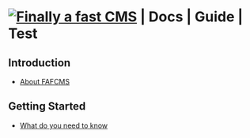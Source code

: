 [![Finally a fast CMS](https://www.finally-a-fast.com/logos/logo-cms-readme.jpg)](https://www.finally-a-fast.com/) | Docs | Guide | Test
================================================

Introduction
------------

* [About FAFCMS](a.md)


Getting Started
---------------

* [What do you need to know](b.md)
